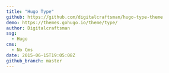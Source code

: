 ```yaml
---
title: "Hugo Type"
github: https://github.com/digitalcraftsman/hugo-type-theme
demo: https://themes.gohugo.io/theme/type/
author: Digitalcraftsman
ssg:
  - Hugo
cms:
  - No Cms
date: 2015-06-15T19:05:08Z
github_branch: master
---
```

